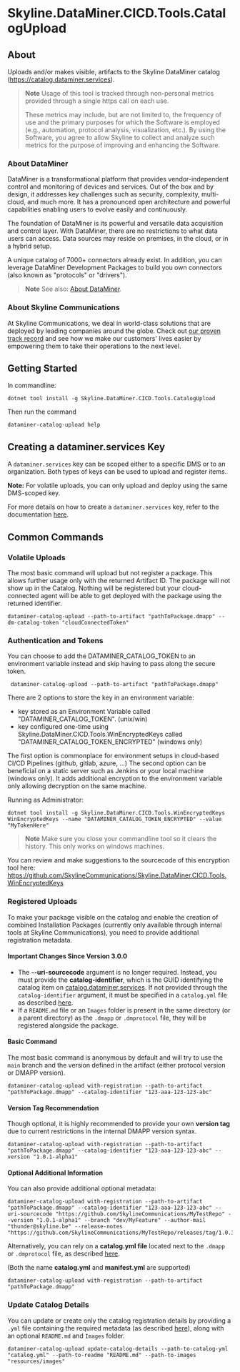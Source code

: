 # Skyline.DataMiner.CICD.Tools.CatalogUpload

## About

Uploads and/or makes visible, artifacts to the Skyline DataMiner catalog (https://catalog.dataminer.services).

> **Note**
> Usage of this tool is tracked through non-personal metrics provided through a single https call on each use.
>
> These metrics may include, but are not limited to, the frequency of use and the primary purposes for which the Software is employed (e.g., automation, protocol analysis, visualization, etc.). By using the Software, you agree to allow Skyline to collect and analyze such metrics for the purpose of improving and enhancing the Software.
### About DataMiner

DataMiner is a transformational platform that provides vendor-independent control and monitoring of devices and services. Out of the box and by design, it addresses key challenges such as security, complexity, multi-cloud, and much more. It has a pronounced open architecture and powerful capabilities enabling users to evolve easily and continuously.

The foundation of DataMiner is its powerful and versatile data acquisition and control layer. With DataMiner, there are no restrictions to what data users can access. Data sources may reside on premises, in the cloud, or in a hybrid setup.

A unique catalog of 7000+ connectors already exist. In addition, you can leverage DataMiner Development Packages to build you own connectors (also known as "protocols" or "drivers").

> **Note**
> See also: [About DataMiner](https://aka.dataminer.services/about-dataminer).

### About Skyline Communications

At Skyline Communications, we deal in world-class solutions that are deployed by leading companies around the globe. Check out [our proven track record](https://aka.dataminer.services/about-skyline) and see how we make our customers' lives easier by empowering them to take their operations to the next level.

## Getting Started
In commandline:

```console
dotnet tool install -g Skyline.DataMiner.CICD.Tools.CatalogUpload
```

Then run the command

```console
dataminer-catalog-upload help
```

## Creating a dataminer.services Key

A `dataminer.services` key can be scoped either to a specific DMS or to an organization. Both types of keys can be used to upload and register items.

**Note:** For volatile uploads, you can only upload and deploy using the same DMS-scoped key.

For more details on how to create a `dataminer.services` key, refer to the documentation [here](https://docs.dataminer.services/user-guide/Cloud_Platform/CloudAdminApp/Managing_DCP_keys.html).

## Common Commands

### Volatile Uploads
The most basic command will upload but not register a package. 
This allows further usage only with the returned Artifact ID. The package will not show up in the Catalog. 
Nothing will be registered but your cloud-connected agent will be able to get deployed with the package using the returned identifier.

```console
dataminer-catalog-upload --path-to-artifact "pathToPackage.dmapp" --dm-catalog-token "cloudConnectedToken"
```

### Authentication and Tokens

You can choose to add the DATAMINER_CATALOG_TOKEN to an environment variable instead and skip having to pass along the secure token.
```console
 dataminer-catalog-upload --path-to-artifact "pathToPackage.dmapp"
```
 
 There are 2 options to store the key in an environment variable:
- key stored as an Environment Variable called "DATAMINER_CATALOG_TOKEN". (unix/win)
- key configured one-time using Skyline.DataMiner.CICD.Tools.WinEncryptedKeys called "DATAMINER_CATALOG_TOKEN_ENCRYPTED" (windows only)

The first option is commonplace for environment setups in cloud-based CI/CD Pipelines (github, gitlab, azure, ...)
The second option can be beneficial on a static server such as Jenkins or your local machine (windows only). It adds additional encryption to the environment variable only allowing decryption on the same machine. 

Running as Administrator:
```console
dotnet tool install -g Skyline.DataMiner.CICD.Tools.WinEncryptedKeys
WinEncryptedKeys --name "DATAMINER_CATALOG_TOKEN_ENCRYPTED" --value "MyTokenHere"
```

> **Note**
> Make sure you close your commandline tool so it clears the history.
> This only works on windows machines.

You can review and make suggestions to the sourcecode of this encryption tool here: 
https://github.com/SkylineCommunications/Skyline.DataMiner.CICD.Tools.WinEncryptedKeys

### Registered Uploads

To make your package visible on the catalog and enable the creation of combined Installation Packages (currently only available through internal tools at Skyline Communications), you need to provide additional registration metadata.

#### Important Changes Since Version 3.0.0
- The **--uri-sourcecode** argument is no longer required. Instead, you must provide the **catalog-identifier**, which is the GUID identifying the catalog item on [catalog.dataminer.services](https://catalog.dataminer.services/). If not provided through the `catalog-identifier` argument, it must be specified in a `catalog.yml` file as described [here](https://docs.dataminer.services/user-guide/Cloud_Platform/Catalog/Register_Catalog_Item.html#manifest-file).
- If a `README.md` file or an `Images` folder is present in the same directory (or a parent directory) as the `.dmapp` or `.dmprotocol` file, they will be registered alongside the package.

#### Basic Command
The most basic command is anonymous by default and will try to use the `main` branch and the version defined in the artifact (either protocol version or DMAPP version).

```console
dataminer-catalog-upload with-registration --path-to-artifact "pathToPackage.dmapp" --catalog-identifier "123-aaa-123-123-abc"
```

#### Version Tag Recommendation
Though optional, it is highly recommended to provide your own **version tag** due to current restrictions in the internal DMAPP version syntax.

```console
dataminer-catalog-upload with-registration --path-to-artifact "pathToPackage.dmapp" --catalog-identifier "123-aaa-123-123-abc" --version "1.0.1-alpha1"
```

#### Optional Additional Information
You can also provide additional optional metadata:

```console
dataminer-catalog-upload with-registration --path-to-artifact "pathToPackage.dmapp" --catalog-identifier "123-aaa-123-123-abc" --uri-sourcecode "https://github.com/SkylineCommunications/MyTestRepo" --version "1.0.1-alpha1" --branch "dev/MyFeature" --author-mail "thunder@skyline.be" --release-notes "https://github.com/SkylineCommunications/MyTestRepo/releases/tag/1.0.3"
```

Alternatively, you can rely on a **catalog.yml file** located next to the `.dmapp` or `.dmprotocol` file, as described [here](https://docs.dataminer.services/user-guide/Cloud_Platform/Catalog/Register_Catalog_Item.html#manifest-file).

(Both the name **catalog.yml** and **manifest.yml** are supported)

```console
dataminer-catalog-upload with-registration --path-to-artifact "pathToPackage.dmapp"
```

### Update Catalog Details

You can update or create only the catalog registration details by providing a `.yml` file containing the required metadata (as described [here](https://docs.dataminer.services/user-guide/Cloud_Platform/Catalog/Register_Catalog_Item.html#manifest-file)), along with an optional `README.md` and `Images` folder.

```console
dataminer-catalog-upload update-catalog-details --path-to-catalog-yml "catalog.yml" --path-to-readme "README.md" --path-to-images "resources/images"
```
